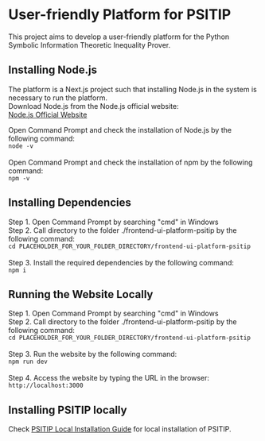 # User-friendly Platform for PSITIP
This project aims to develop a user-friendly platform for the Python Symbolic Information Theoretic Inequality Prover.  
## Installing Node.js
The platform is a Next.js project such that installing Node.js in the system is necessary to run the platform.  
Download Node.js from the Node.js official website:  
[Node.js Official Website](https://nodejs.org/en)

Open Command Prompt and check the installation of Node.js by the following command:  
`node -v`<br>  
Open Command Prompt and check the installation of npm by the following command:  
`npm -v`<br>

## Installing Dependencies 
Step 1. Open Command Prompt by searching "cmd" in Windows  
Step 2. Call directory to the folder ./frontend-ui-platform-psitip by the following command:  
`cd PLACEHOLDER_FOR_YOUR_FOLDER_DIRECTORY/frontend-ui-platform-psitip`<br>  
Step 3. Install the required dependencies by the following command:  
`npm i`<br>  
## Running the Website Locally  
Step 1. Open Command Prompt by searching "cmd" in Windows  
Step 2. Call directory to the folder ./frontend-ui-platform-psitip by the following command:  
`cd PLACEHOLDER_FOR_YOUR_FOLDER_DIRECTORY/frontend-ui-platform-psitip`<br>  
Step 3. Run the website by the following command:  
`npm run dev`<br>  
Step 4. Access the website by typing the URL in the browser:  
`http://localhost:3000`<br>  

## Installing PSITIP locally
Check [PSITIP Local Installation Guide](https://github.com/cheuktingli/psitip?tab=readme-ov-file#installation-guide) for local installation of PSITIP.


